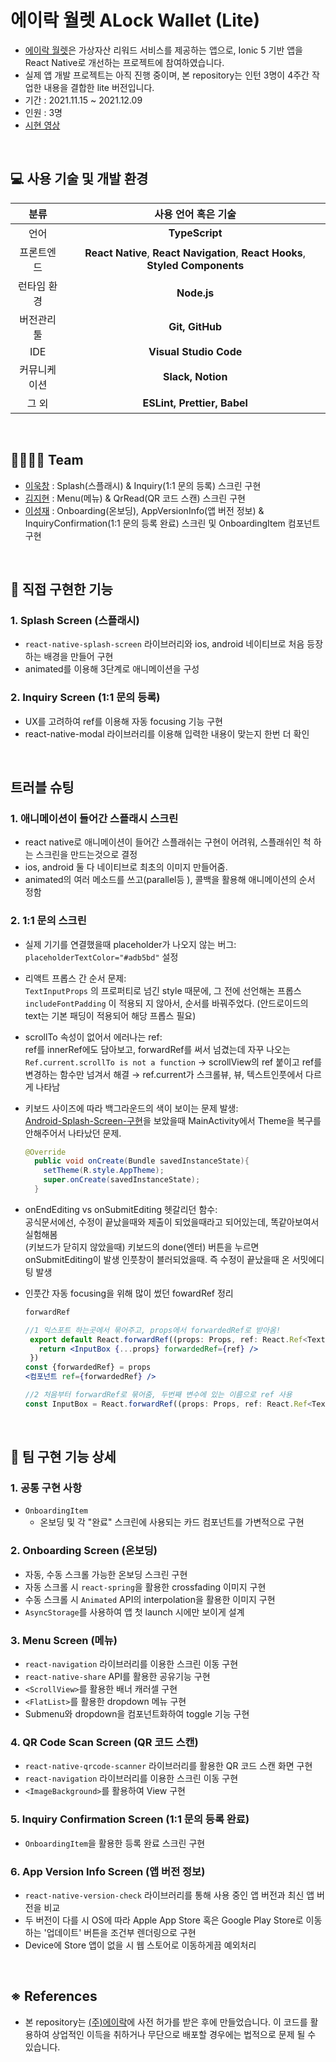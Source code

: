 # 에이락 월렛 ALock Wallet (Lite)

- [에이락 월렛](https://www.alock.co.kr/)은 가상자산 리워드 서비스를 제공하는 앱으로, Ionic 5 기반 앱을 React Native로 개선하는 프로젝트에 참여하였습니다.
- 실제 앱 개발 프로젝트는 아직 진행 중이며, 본 repository는 인턴 3명이 4주간 작업한 내용을 결합한 lite 버전입니다.
- 기간 : 2021.11.15 ~ 2021.12.09
- 인원 : 3명
- [시현 영상](https://vimeo.com/682486998)

<br/>



## :computer: 사용 기술 및 개발 환경

|       분류       |   사용 언어 혹은 기술   |
| :--------------: | :---------------------: |
|       언어       |       **TypeScript**        |
|      프론트엔드       |       **React Native**, **React Navigation**, **React Hooks**, **Styled Components**  |
|   런타임 환경    |         **Node.js**         |
|   버전관리 툴    |    **Git, GitHub**    |
|       IDE        |   **Visual Studio Code**    |
| 커뮤니케이션       | **Slack, Notion**           |
|      그 외       | **ESLint, Prettier, Babel** |

<br/>

## 👨‍👩‍👧‍👦 Team

- [이욱창](https://github.com/wook95) : Splash(스플래시) & Inquiry(1:1 문의 등록) 스크린 구현
- [김지현](https://github.com/jihnk) : Menu(메뉴) & QrRead(QR 코드 스캔) 스크린 구현
- [이성재](https://github.com/sjhanslee) : Onboarding(온보딩), AppVersionInfo(앱 버전 정보) & InquiryConfirmation(1:1 문의 등록 완료) 스크린 및 OnboardingItem 컴포넌트 구현


<br/>

## 📑 직접 구현한 기능



### 1. Splash Screen (스플래시)

- `react-native-splash-screen` 라이브러리와 ios, android 네이티브로 처음 등장하는 배경을 만들어 구현
- animated를 이용해 3단계로 애니메이션을 구성

### 2. Inquiry Screen (1:1 문의 등록)

- UX를 고려하여 ref를 이용해 자동 focusing 기능 구현
- react-native-modal 라이브러리를 이용해 입력한 내용이 맞는지 한번 더 확인



<br/>

## 트러블 슈팅 

### 1. 애니메이션이 들어간 스플래시 스크린
 - react native로 애니메이션이 들어간 스플래쉬는 구현이 어려워, 스플래쉬인 척 하는 스크린을 만드는것으로 결정
 - ios, android 둘 다 네이티브로 최초의 이미지 만들어줌.
 - animated의 여러 메소드를 쓰고(parallel등 ), 콜백을 활용해 애니메이션의 순서 정함


### 2. 1:1 문의 스크린
- 실제 기기를 연결했을때 placeholder가 나오지 않는 버그:<br>`placeholderTextColor="#adb5bd"` 설정
- 리액트 프롭스 간 순서 문제:<br>  `TextInputProps` 의 프로퍼티로 넘긴 style 때문에, 그 전에 선언해논 프롭스 `includeFontPadding` 이 적용되 지 않아서, 순서를 바꿔주었다. (안드로이드의 text는 기본 패딩이 적용되어 해당 프롭스 필요)  
-  scrollTo 속성이 없어서 에러나는 ref:<br>  ref를 innerRef에도 담아보고, forwardRef를 써서 넘겼는데 자꾸 나오는
    `Ref.current.scrollTo is not a function` → scrollView의 ref 붙이고 ref를 변경하는 함수만 넘겨서 해결 → 
    ref.current가 스크롤뷰, 뷰, 텍스트인풋에서 다르게 나타남
- 키보드 사이즈에 따라 백그라운드의 색이 보이는 문제 발생: <br>
    [Android-Splash-Screen-구현](https://velog.io/@pish11010/Android-Splash-Screen-%EA%B5%AC%ED%98%84)을 보았을때 MainActivity에서 Theme을 복구를 안해주어서 나타났던 문제.
    
    ```java
    @Override
      public void onCreate(Bundle savedInstanceState){
        setTheme(R.style.AppTheme);
        super.onCreate(savedInstanceState);
      }
    ```
    
- onEndEditing vs onSubmitEditing 헷갈리던 함수:  
    공식문서에선, 수정이 끝났을때와 제출이 되었을때라고 되어있는데, 똑같아보여서 실험해봄<br>
    (키보드가 닫히지 않았을때) 키보드의 done(엔터) 버튼을 누르면 onSubmitEditing이 발생
    인풋창이 블러되었을때. 즉 수정이 끝났을때 온 서밋에디팅 발생   
    
- 인풋간 자동 focusing을 위해 많이 썼던 fowardRef 정리
    ```jsx
    forwardRef
    
    //1 익스포트 하는곳에서 묶어주고, props에서 forwardedRef로 받아옴!
     export default React.forwardRef((props: Props, ref: React.Ref<TextInput>) => {
       return <InputBox {...props} forwardedRef={ref} />
     })
    const {forwardedRef} = props
    <컴포넌트 ref={forwardedRef} />
    
    //2 처음부터 forwardRef로 묶어줌, 두번째 변수에 있는 이름으로 ref 사용
    const InputBox = React.forwardRef((props: Props, ref: React.Ref<TextInput>) => {
    ```
 
<br/>

## 📑 팀 구현 기능 상세

### 1. 공통 구현 사항

- `OnboardingItem`
  - 온보딩 및 각 "완료" 스크린에 사용되는 카드 컴포넌트를 가변적으로 구현

### 2. Onboarding Screen (온보딩)

- 자동, 수동 스크롤 가능한 온보딩 스크린 구현
- 자동 스크롤 시 `react-spring`을 활용한 crossfading 이미지 구현
- 수동 스크롤 시 `Animated` API의 interpolation을 활용한 이미지 구현
- `AsyncStorage`를 사용하여 앱 첫 launch 시에만 보이게 설계

### 3. Menu Screen (메뉴)

- `react-navigation` 라이브러리를 이용한 스크린 이동 구현
- `react-native-share` API를 활용한 공유기능 구현
- `<ScrollView>`를 활용한 배너 캐러셀 구현
- `<FlatList>`를 활용한 dropdown 메뉴 구현
- Submenu와 dropdown을 컴포넌트화하여 toggle 기능 구현

### 4. QR Code Scan Screen (QR 코드 스캔)

- `react-native-qrcode-scanner` 라이브러리를 활용한 QR 코드 스캔 화면 구현
- `react-navigation` 라이브러리를 이용한 스크린 이동 구현
- `<ImageBackground>`를 활용하여 View 구현


### 5. Inquiry Confirmation Screen (1:1 문의 등록 완료)

- `OnboardingItem`을 활용한 등록 완료 스크린 구현

### 6. App Version Info Screen (앱 버전 정보)

- `react-native-version-check` 라이브러리를 통해 사용 중인 앱 버전과 최신 앱 버전을 비교
- 두 버전이 다를 시 OS에 따라 Apple App Store 혹은 Google Play Store로 이동하는 '업데이트' 버튼을 조건부 렌더링으로 구현
- Device에 Store 앱이 없을 시 웹 스토어로 이동하게끔 예외처리

<br/>

## ※ References

- 본 repository는 [(주)에이락](https://a-fun.co.kr/)에 사전 허가를 받은 후에 만들었습니다. 이 코드를 활용하여 상업적인 이득을 취하거나 무단으로 배포할 경우에는 법적으로 문제 될 수 있습니다.
